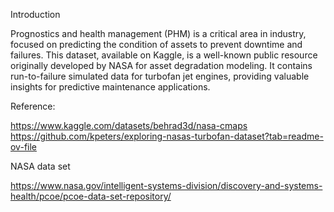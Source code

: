 Introduction

Prognostics and health management (PHM) is a critical area in industry, focused on predicting the condition of assets to prevent downtime and failures. This dataset, available on Kaggle, is a well-known public resource originally developed by NASA for asset degradation modeling. It contains run-to-failure simulated data for turbofan jet engines, providing valuable insights for predictive maintenance applications.

Reference:

https://www.kaggle.com/datasets/behrad3d/nasa-cmaps
https://github.com/kpeters/exploring-nasas-turbofan-dataset?tab=readme-ov-file

NASA data set

https://www.nasa.gov/intelligent-systems-division/discovery-and-systems-health/pcoe/pcoe-data-set-repository/
